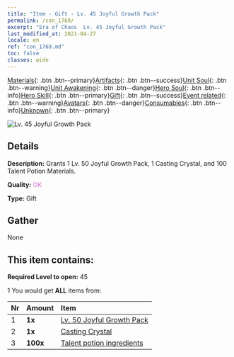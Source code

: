 ```yaml
---
title: "Item - Gift - Lv. 45 Joyful Growth Pack"
permalink: /con_1769/
excerpt: "Era of Chaos  Lv. 45 Joyful Growth Pack"
last_modified_at: 2021-04-27
locale: en
ref: "con_1769.md"
toc: false
classes: wide
---
```

 [Materials](/Items/){: .btn .btn--primary}[Artifacts](/Items/Artifacts/){: .btn .btn--success}[Unit Soul](/Items/UnitSoul/){: .btn .btn--warning}[Unit Awakening](/Items/UnitAwakening/){: .btn .btn--danger}[Hero Soul](/Items/HeroSoul/){: .btn .btn--info}[Hero Skill](/Items/HeroSkill/){: .btn .btn--primary}[Gift](/Items/Gift/){: .btn .btn--success}[Event related](/Items/Events/){: .btn .btn--warning}[Avatars](/Items/Avatars/){: .btn .btn--danger}[Consumables](/Items/Consumables/){: .btn .btn--info}[Unknown](/Items/Unknown/){: .btn .btn--primary}

 ![Lv. 45 Joyful Growth Pack](/images/t/i_907219.png)

## Details
 **Description:** Grants 1 Lv. 50 Joyful Growth Pack, 1 Casting Crystal, and 100 Talent Potion Materials.

 **Quality:** <span style="color: #DA70D6">OK</span>

 **Type:** Gift

## Gather

  None

## This item contains:

 **Required Level to open:** 45

 1 You would get **ALL** items  from:

  | Nr | Amount |     Item    |
  |:---|:-------|:------------|
  | 1 |  **1x** | [Lv. 50 Joyful Growth Pack](/Items/con_1770/) |  | 
  | 2 |  **1x** | [Casting Crystal](/Items/art_189/) |  | 
  | 3 |  **100x** | [Talent potion ingredients](/Items/con_1120/) |  | 
